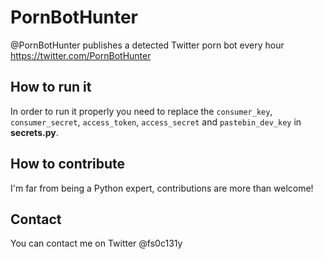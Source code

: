 # PornBotHunter
@PornBotHunter publishes a detected Twitter porn bot every hour https://twitter.com/PornBotHunter

## How to run it
In order to run it properly you need to replace the `consumer_key`, `consumer_secret`, `access_token`, `access_secret` and `pastebin_dev_key` in **secrets.py**.

## How to contribute
I'm far from being a Python expert, contributions are more than welcome!

## Contact
You can contact me on Twitter @fs0c131y

